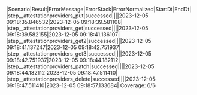 |Scenario|Result|ErrorMessage|ErrorStack|ErrorNormalized|StartDt|EndDt|
|step__attestationproviders_put|successed||||2023-12-05 09:18:35.846532|2023-12-05 09:18:39.581108|
|step__attestationproviders_get|successed||||2023-12-05 09:18:39.582155|2023-12-05 09:18:41.136107|
|step__attestationproviders_get2|successed||||2023-12-05 09:18:41.137247|2023-12-05 09:18:42.751937|
|step__attestationproviders_get3|successed||||2023-12-05 09:18:42.751937|2023-12-05 09:18:44.182112|
|step__attestationproviders_patch|successed||||2023-12-05 09:18:44.182112|2023-12-05 09:18:47.511410|
|step__attestationproviders_delete|successed||||2023-12-05 09:18:47.511410|2023-12-05 09:18:57.133684|
Coverage: 6/6
